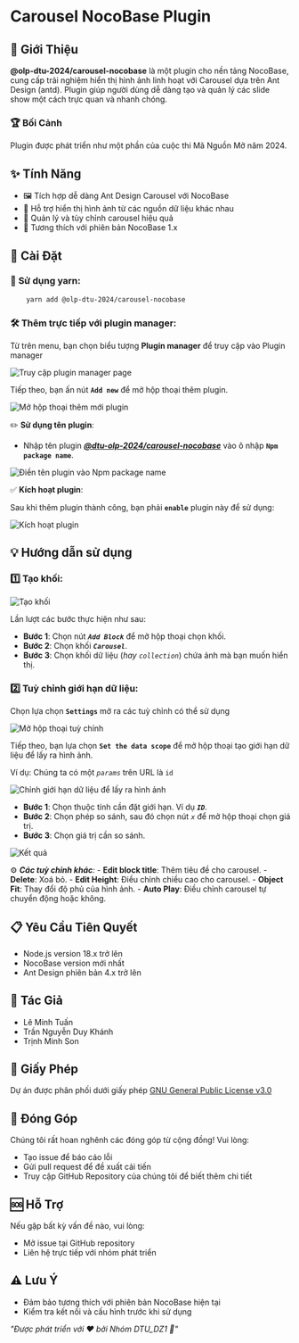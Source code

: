 # Carousel NocoBase Plugin
## 🌟 Giới Thiệu
**@olp-dtu-2024/carousel-nocobase** là một plugin cho nền tảng NocoBase, cung cấp trải nghiệm hiển thị hình ảnh linh hoạt với Carousel dựa trên Ant Design (antd). Plugin giúp người dùng dễ dàng tạo và quản lý các slide show một cách trực quan và nhanh chóng.
### 🏆 Bối Cảnh
Plugin được phát triển như một phần của cuộc thi Mã Nguồn Mở năm 2024.



## ✨ Tính Năng
- 🖼️ Tích hợp dễ dàng Ant Design Carousel với NocoBase
- 🔀 Hỗ trợ hiển thị hình ảnh từ các nguồn dữ liệu khác nhau
- 🔧 Quản lý và tùy chỉnh carousel hiệu quả
- 🔗 Tương thích với phiên bản NocoBase 1.x

## 🚀 **Cài Đặt**

### 🔧 **Sử dụng yarn:**
```bash 
    yarn add @olp-dtu-2024/carousel-nocobase 
```

### 🛠️ **Thêm trực tiếp với plugin manager:**

Từ trên menu, bạn chọn biểu tượng **Plugin manager** để truy cập vào Plugin manager

![Truy cập plugin manager page](image-3.png) 

Tiếp theo, bạn ấn nút **`Add new`** để mở hộp thoại thêm plugin.

![Mở hộp thoại thêm mới plugin](image-4.png)

  ✏️ **Sử dụng tên plugin**: 
  - Nhập tên plugin _**[@dtu-olp-2024/carousel-nocobase](https://www.npmjs.com/package/@dtu-olp-2024/carousel-nocobase)**_ vào ô nhập **`Npm package name`**.

![Điền tên plugin vào Npm package name](image-7.png)

  ✅ **Kích hoạt plugin**:

Sau khi thêm plugin thành công, bạn phải **`enable`** plugin này để sử dụng:

![Kích hoạt plugin](image-10.png)
## 💡 **Hướng dẫn sử dụng**
### 1️⃣ **Tạo khối:**

![Tạo khối](image-11.png)

Lần lượt các bước thực hiện như sau: 
  - **Bước 1**: Chọn nút **_`Add Block`_** để mở hộp thoại chọn khối.
  - **Bước 2**: Chọn khối **_`Carousel`_**.
  - **Bước 3**: Chọn khối dữ liệu (_hay `collection`_) chứa ảnh mà bạn muốn hiển thị.


### 2️⃣ **Tuỳ chỉnh giới hạn dữ liệu:**

Chọn lựa chọn **`Settings`** mở ra các tuỳ chỉnh có thể sử dụng

![Mở hộp thoại tuỳ chỉnh](image-13.png)

Tiếp theo, bạn lựa chọn **`Set the data scope`** để mở hộp thoại tạo giới hạn dữ liệu để lấy ra hình ảnh.

Ví dụ: Chúng ta có một _`params`_ trên URL là `id`

![Chỉnh giới hạn dữ liệu để lấy ra hình ảnh](image-14.png)

  - **Bước 1**: Chọn thuộc tính cần đặt giới hạn. Ví dụ **_`ID`_**.
  - **Bước 2**: Chọn phép so sánh, sau đó chọn nút _`x`_ để mở hộp thoại chọn giá trị.
  - **Bước 3**: Chọn giá trị cần so sánh.

![Kết quả](image-15.png)

  ⚙️ _**Các tuỳ chỉnh khác**:_
    -  **Edit block title**: Thêm tiêu đề cho carousel.
    -  **Delete**: Xoá bỏ.
    -  **Edit Height**: Điều chỉnh chiều cao cho carousel.
    -  **Object Fit**: Thay đổi độ phủ của hình ảnh.
    -  **Auto Play**: Điều chỉnh carousel tự chuyển động hoặc không.

## 📋 Yêu Cầu Tiên Quyết
- Node.js version 18.x trở lên
- NocoBase version mới nhất
- Ant Design phiên bản 4.x trở lên
## 👥 Tác Giả
- Lê Minh Tuấn
- Trần Nguyễn Duy Khánh
- Trịnh Minh Son


## 📄 Giấy Phép
Dự án được phân phối dưới giấy phép [GNU General Public License v3.0 ](https://github.com/olp-dtu-2024/DTU-GreenHope/blob/main/LICENCE)

## 🤝 Đóng Góp
Chúng tôi rất hoan nghênh các đóng góp từ cộng đồng! Vui lòng:

- Tạo issue để báo cáo lỗi
- Gửi pull request để đề xuất cải tiến
- Truy cập GitHub Repository của chúng tôi để biết thêm chi tiết

## 🆘 Hỗ Trợ
Nếu gặp bất kỳ vấn đề nào, vui lòng:

- Mở issue tại GitHub repository
- Liên hệ trực tiếp với nhóm phát triển
## ⚠️ Lưu Ý
- Đảm bảo tương thích với phiên bản NocoBase hiện tại
- Kiểm tra kết nối và cấu hình trước khi sử dụng



*"Được phát triển với ❤️ bởi Nhóm DTU_DZ1 🌟"*
